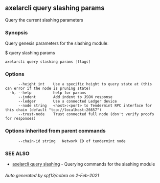 ## axelarcli query slashing params

Query the current slashing parameters

### Synopsis

Query genesis parameters for the slashing module:

$ <appcli> query slashing params

```
axelarcli query slashing params [flags]
```

### Options

```
      --height int    Use a specific height to query state at (this can error if the node is pruning state)
  -h, --help          help for params
      --indent        Add indent to JSON response
      --ledger        Use a connected Ledger device
      --node string   <host>:<port> to Tendermint RPC interface for this chain (default "tcp://localhost:26657")
      --trust-node    Trust connected full node (don't verify proofs for responses)
```

### Options inherited from parent commands

```
      --chain-id string   Network ID of tendermint node
```

### SEE ALSO

* [axelarcli query slashing](axelarcli_query_slashing.md)	 - Querying commands for the slashing module

###### Auto generated by spf13/cobra on 2-Feb-2021
